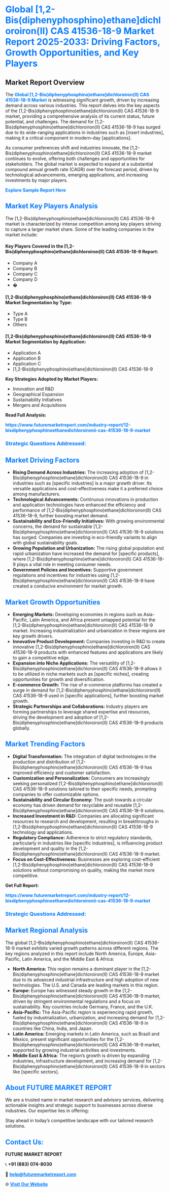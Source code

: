 <h1 style="color: #007BFF;">Global [1,2-Bis(diphenyphosphino)ethane]dichloroiron(II) CAS 41536-18-9 Market Report 2025-2033: Driving Factors, Growth Opportunities, and Key Players</h1>

<section id="overview">
<h2>Market Report Overview</h2>
<p>The <a href="https://www.futuremarketreport.com/industry-report/12-bisdiphenyphosphinoethanedichloroironii-cas-41536-18-9-market" style="color: #007BFF; text-decoration: none;"><strong>Global [1,2-Bis(diphenyphosphino)ethane]dichloroiron(II) CAS 41536-18-9 Market</strong></a> is witnessing significant growth, driven by increasing demand across various industries. This report delves into the key aspects of the [1,2-Bis(diphenyphosphino)ethane]dichloroiron(II) CAS 41536-18-9 market, providing a comprehensive analysis of its current status, future potential, and challenges. The demand for [1,2-Bis(diphenyphosphino)ethane]dichloroiron(II) CAS 41536-18-9 has surged due to its wide-ranging applications in industries such as [insert industries], making it a critical component in modern-day [applications].</p>
<p>As consumer preferences shift and industries innovate, the [1,2-Bis(diphenyphosphino)ethane]dichloroiron(II) CAS 41536-18-9 market continues to evolve, offering both challenges and opportunities for stakeholders. The global market is expected to expand at a substantial compound annual growth rate (CAGR) over the forecast period, driven by technological advancements, emerging applications, and increasing investments by major players.</p>
</section>

<section id="overview">
<p><a href="https://www.futuremarketreport.com/request-sample/reportId=112886" style="color: #007BFF; text-decoration: none;"><strong>Explore Sample Report Here</strong></a></p>
</section>

<section id="key-players">
<h2 style="color: #007BFF;">Market Key Players Analysis</h2>
<p>The [1,2-Bis(diphenyphosphino)ethane]dichloroiron(II) CAS 41536-18-9 market is characterized by intense competition among key players striving to capture a larger market share. Some of the leading companies in the market include:</p>
<h4>Key Players Covered in the [1,2-Bis(diphenyphosphino)ethane]dichloroiron(II) CAS 41536-18-9 Report:</h4>
<ul><li>Company A</li><li>Company B</li><li>Company C</li><li>Company D</li><li>�</li></ul>
<h4>[1,2-Bis(diphenyphosphino)ethane]dichloroiron(II) CAS 41536-18-9 Market Segmentation by Type:</h4>
<ul><li>Type A</li><li>Type B</li><li>Others</li></ul>

<h4>[1,2-Bis(diphenyphosphino)ethane]dichloroiron(II) CAS 41536-18-9 Market Segmentation by Application:</h4>
<ul><li>Application A</li><li>Application B</li><li>Application C</li><li>[1,2-Bis(diphenyphosphino)ethane]dichloroiron(II) CAS 41536-18-9</li></ul>
<p><strong>Key Strategies Adopted by Market Players:</strong></p>
<ul>
<li>Innovation and R&D</li>
<li>Geographical Expansion</li>
<li>Sustainability Initiatives</li>
<li>Mergers and Acquisitions</li>
</ul>
</section>

<section>
<p><strong>Read Full Analysis: </strong></p><a href="https://www.futuremarketreport.com/industry-report/12-bisdiphenyphosphinoethanedichloroironii-cas-41536-18-9-market" style="color: #007BFF; text-decoration: none;"><strong>https://www.futuremarketreport.com/industry-report/12-bisdiphenyphosphinoethanedichloroironii-cas-41536-18-9-market</strong></a>
<h3 style="color: #007BFF;">Strategic Questions Addressed:</h3>
</section>

<section id="driving-factors">
<h2 style="color: #007BFF;">Market Driving Factors</h2>
<ul>
<li><strong>Rising Demand Across Industries:</strong> The increasing adoption of [1,2-Bis(diphenyphosphino)ethane]dichloroiron(II) CAS 41536-18-9 in industries such as [specific industries] is a major growth driver. Its versatile applications and cost-effectiveness make it a preferred choice among manufacturers.</li>
<li><strong>Technological Advancements:</strong> Continuous innovations in production and application technologies have enhanced the efficiency and performance of [1,2-Bis(diphenyphosphino)ethane]dichloroiron(II) CAS 41536-18-9, further boosting market demand.</li>
<li><strong>Sustainability and Eco-Friendly Initiatives:</strong> With growing environmental concerns, the demand for sustainable [1,2-Bis(diphenyphosphino)ethane]dichloroiron(II) CAS 41536-18-9 solutions has surged. Companies are investing in eco-friendly variants to align with global sustainability goals.</li>
<li><strong>Growing Population and Urbanization:</strong> The rising global population and rapid urbanization have increased the demand for [specific products], where [1,2-Bis(diphenyphosphino)ethane]dichloroiron(II) CAS 41536-18-9 plays a vital role in meeting consumer needs.</li>
<li><strong>Government Policies and Incentives:</strong> Supportive government regulations and incentives for industries using [1,2-Bis(diphenyphosphino)ethane]dichloroiron(II) CAS 41536-18-9 have created a conducive environment for market growth.</li>
</ul>
</section>

<section id="growth-opportunities">
<h2 style="color: #007BFF;">Market Growth Opportunities</h2>
<ul>
<li><strong>Emerging Markets:</strong> Developing economies in regions such as Asia-Pacific, Latin America, and Africa present untapped potential for the [1,2-Bis(diphenyphosphino)ethane]dichloroiron(II) CAS 41536-18-9 market. Increasing industrialization and urbanization in these regions are key growth drivers.</li>
<li><strong>Innovative Product Development:</strong> Companies investing in R&D to create innovative [1,2-Bis(diphenyphosphino)ethane]dichloroiron(II) CAS 41536-18-9 products with enhanced features and applications are likely to gain a competitive edge.</li>
<li><strong>Expansion into Niche Applications:</strong> The versatility of [1,2-Bis(diphenyphosphino)ethane]dichloroiron(II) CAS 41536-18-9 allows it to be utilized in niche markets such as [specific niches], creating opportunities for growth and diversification.</li>
<li><strong>E-commerce Growth:</strong> The rise of e-commerce platforms has created a surge in demand for [1,2-Bis(diphenyphosphino)ethane]dichloroiron(II) CAS 41536-18-9 used in [specific applications], further boosting market growth.</li>
<li><strong>Strategic Partnerships and Collaborations:</strong> Industry players are forming partnerships to leverage shared expertise and resources, driving the development and adoption of [1,2-Bis(diphenyphosphino)ethane]dichloroiron(II) CAS 41536-18-9 products globally.</li>
</ul>
</section>

<section id="trending-factors">
<h2 style="color: #007BFF;">Market Trending Factors</h2>
<ul>
<li><strong>Digital Transformation:</strong> The integration of digital technologies in the production and distribution of [1,2-Bis(diphenyphosphino)ethane]dichloroiron(II) CAS 41536-18-9 has improved efficiency and customer satisfaction.</li>
<li><strong>Customization and Personalization:</strong> Consumers are increasingly seeking personalized [1,2-Bis(diphenyphosphino)ethane]dichloroiron(II) CAS 41536-18-9 solutions tailored to their specific needs, prompting companies to offer customizable options.</li>
<li><strong>Sustainability and Circular Economy:</strong> The push towards a circular economy has driven demand for recyclable and reusable [1,2-Bis(diphenyphosphino)ethane]dichloroiron(II) CAS 41536-18-9 solutions.</li>
<li><strong>Increased Investment in R&D:</strong> Companies are allocating significant resources to research and development, resulting in breakthroughs in [1,2-Bis(diphenyphosphino)ethane]dichloroiron(II) CAS 41536-18-9 technology and applications.</li>
<li><strong>Regulatory Compliance:</strong> Adherence to strict regulatory standards, particularly in industries like [specific industries], is influencing product development and quality in the [1,2-Bis(diphenyphosphino)ethane]dichloroiron(II) CAS 41536-18-9 market.</li>
<li><strong>Focus on Cost-Effectiveness:</strong> Businesses are exploring cost-efficient [1,2-Bis(diphenyphosphino)ethane]dichloroiron(II) CAS 41536-18-9 solutions without compromising on quality, making the market more competitive.</li>
</ul>
</section>

<section>
<p><strong>Get Full Report: </strong></p><a href="https://www.futuremarketreport.com/industry-report/12-bisdiphenyphosphinoethanedichloroironii-cas-41536-18-9-market" style="color: #007BFF; text-decoration: none;"><strong>https://www.futuremarketreport.com/industry-report/12-bisdiphenyphosphinoethanedichloroironii-cas-41536-18-9-market</strong></a>
<h3 style="color: #007BFF;">Strategic Questions Addressed:</h3>
</section>


<section id="regional-analysis">
<h2 style="color: #007BFF;">Market Regional Analysis</h2>
<p>The global [1,2-Bis(diphenyphosphino)ethane]dichloroiron(II) CAS 41536-18-9 market exhibits varied growth patterns across different regions. The key regions analyzed in this report include North America, Europe, Asia-Pacific, Latin America, and the Middle East & Africa:</p>
<ul>
<li><strong>North America:</strong> This region remains a dominant player in the [1,2-Bis(diphenyphosphino)ethane]dichloroiron(II) CAS 41536-18-9 market due to its advanced industrial infrastructure and high adoption of new technologies. The U.S. and Canada are leading markets in this region.</li>
<li><strong>Europe:</strong> Europe has witnessed steady growth in the [1,2-Bis(diphenyphosphino)ethane]dichloroiron(II) CAS 41536-18-9 market, driven by stringent environmental regulations and a focus on sustainability. Key countries include Germany, France, and the U.K.</li>
<li><strong>Asia-Pacific:</strong> The Asia-Pacific region is experiencing rapid growth, fueled by industrialization, urbanization, and increasing demand for [1,2-Bis(diphenyphosphino)ethane]dichloroiron(II) CAS 41536-18-9 in countries like China, India, and Japan.</li>
<li><strong>Latin America:</strong> Emerging markets in Latin America, such as Brazil and Mexico, present significant opportunities for the [1,2-Bis(diphenyphosphino)ethane]dichloroiron(II) CAS 41536-18-9 market, supported by growing industrial activities and investments.</li>
<li><strong>Middle East & Africa:</strong> The region’s growth is driven by expanding industries, infrastructure development, and increasing demand for [1,2-Bis(diphenyphosphino)ethane]dichloroiron(II) CAS 41536-18-9 in sectors like [specific sectors].</li>
</ul>
</section>

<footer>
<h2 style="color: #007BFF;">About FUTURE MARKET REPORT</h2>
<p>We are a trusted name in market research and advisory services, delivering actionable insights and strategic support to businesses across diverse industries. Our expertise lies in offering:</p>

<p>Stay ahead in today’s competitive landscape with our tailored research solutions.</p>

<h2 style="color: #007BFF;">Contact Us:</h2>
<p><strong>FUTURE MARKET REPORT</strong></p>
<p>📞 <strong>+91 (883) 074-8030</strong></p>
<p>📧 <strong><a href="mailto:help@futuremarketreport.com" style="color: #007BFF;">help@futuremarketreport.com</a></strong></p>
<p>🌐 <strong><a href="https://www.futuremarketreport.com/" style="color: #007BFF;">Visit Our Website</a></strong></p>
</footer>